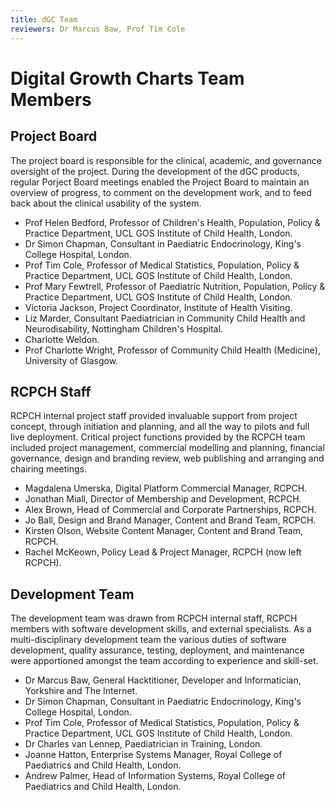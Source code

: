 ```yaml
---
title: dGC Team
reviewers: Dr Marcus Baw, Prof Tim Cole
---
```


# Digital Growth Charts Team Members

## Project Board

The project board is responsible for the clinical, academic, and governance oversight of the project. During the development of the dGC products, regular Porject Board meetings enabled the Project Board to maintain an overview of progress, to comment on the development work, and to feed back about the clinical usability of the system.

- Prof Helen Bedford, Professor of Children's Health, Population, Policy & Practice Department, UCL GOS Institute of Child Health, London.
- Dr Simon Chapman, Consultant in Paediatric Endocrinology, King's College Hospital, London.
- Prof Tim Cole, Professor of Medical Statistics, Population, Policy & Practice Department, UCL GOS Institute of Child Health, London.
- Prof Mary Fewtrell, Professor of Paediatric Nutrition, Population, Policy & Practice Department, UCL GOS Institute of Child Health, London.
- Victoria Jackson, Project Coordinator, Institute of Health Visiting.
- Liz Marder, Consultant Paediatrician in Community Child Health and Neurodisability, Nottingham Children's Hospital.
- Charlotte Weldon.
- Prof Charlotte Wright, Professor of Community Child Health (Medicine), University of Glasgow.

## RCPCH Staff

RCPCH internal project staff provided invaluable support from project concept, through initiation and planning, and all the way to pilots and full live deployment. Critical project functions provided by the RCPCH team included project management, commercial modelling and planning, financial governance, design and branding review, web publishing and arranging and chairing meetings.

- Magdalena Umerska, Digital Platform Commercial Manager, RCPCH.
- Jonathan Miall, Director of Membership and Development, RCPCH.
- Alex Brown, Head of Commercial and Corporate Partnerships, RCPCH.
- Jo Ball, Design and Brand Manager, Content and Brand Team, RCPCH.
- Kirsten Olson, Website Content Manager, Content and Brand Team, RCPCH.
- Rachel McKeown, Policy Lead & Project Manager, RCPCH (now left RCPCH).

## Development Team

The development team was drawn from RCPCH internal staff, RCPCH members with software development skills, and external specialists. As a multi-disciplinary development team the various duties of software development, quality assurance, testing, deployment, and maintenance were apportioned amongst the team according to experience and skill-set.

- Dr Marcus Baw, General Hacktitioner, Developer and Informatician, Yorkshire and The Internet.
- Dr Simon Chapman, Consultant in Paediatric Endocrinology, King's College Hospital, London.
- Prof Tim Cole, Professor of Medical Statistics, Population, Policy & Practice Department, UCL GOS Institute of Child Health, London.
- Dr Charles van Lennep, Paediatrician in Training, London.
- Joanne Hatton, Enterprise Systems Manager, Royal College of Paediatrics and Child Health, London.
- Andrew Palmer, Head of Information Systems, Royal College of Paediatrics and Child Health, London.
